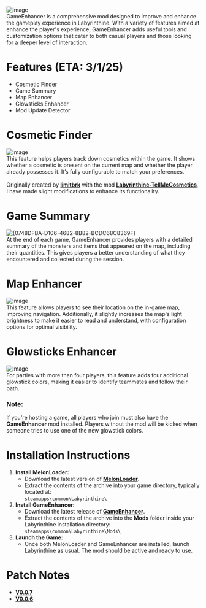 # 
![image](https://github.com/user-attachments/assets/1a1bcd22-77db-49d3-98e7-69d44a1980b0)<br>
GameEnhancer is a comprehensive mod designed to improve and enhance the gameplay experience in Labyrinthine. With a variety of features aimed at enhance the player's experience, GameEnhancer adds useful tools and customization options that cater to both casual players and those looking for a deeper level of interaction.

# Features (ETA: 3/1/25)
- Cosmetic Finder
- Game Summary
- Map Enhancer
- Glowsticks Enhancer
- Mod Update Detector

# Cosmetic Finder
![image](https://github.com/user-attachments/assets/5cd556c6-c68a-4733-86e0-2daa7e97dcf6)<br>
This feature helps players track down cosmetics within the game. It shows whether a cosmetic is present on the current map and whether the player already possesses it. It’s fully configurable to match your preferences.
<br><br>Originally created by [**limitbrk**](https://github.com/limitbrk) with the mod [**Labyrinthine-TellMeCosmetics**](https://github.com/limitbrk/Labyrinthine-TellMeCosmetics), I have made slight modifications to enhance its functionality.

# Game Summary
![{0748DFBA-D106-4682-8B82-BCDC68C8369F}](https://github.com/user-attachments/assets/06ff7890-f1b1-4564-90e3-771d32d77143)<br>
At the end of each game, GameEnhancer provides players with a detailed summary of the monsters and items that appeared on the map, including their quantities. This gives players a better understanding of what they encountered and collected during the session.

# Map Enhancer
![image](https://github.com/user-attachments/assets/49bf7c1f-7298-4443-af2a-adb0753affc5)<br>
This feature allows players to see their location on the in-game map, improving navigation. Additionally, it slightly increases the map's light brightness to make it easier to read and understand, with configuration options for optimal visibility.

# Glowsticks Enhancer
![image](https://github.com/user-attachments/assets/5006ce59-e2c4-498d-a4ed-2b8b75a5b02b)<br>
For parties with more than four players, this feature adds four additional glowstick colors, making it easier to identify teammates and follow their path.<br>
### Note:
If you're hosting a game, all players who join must also have the **GameEnhancer** mod installed. Players without the mod will be kicked when someone tries to use one of the new glowstick colors.

# Installation Instructions
1. **Install MelonLoader:**
   - Download the latest version of [**MelonLoader**](https://github.com/LavaGang/MelonLoader/releases/latest/download/MelonLoader.x64.zip).
   - Extract the contents of the archive into your game directory, typically located at:  
     `steamapps\common\Labyrinthine\`
2. **Install GameEnhancer:**
   - Download the latest release of [**GameEnhancer**](https://github.com/JotechAH/GameEnhancer/releases/latest).
   - Extract the contents of the archive into the **Mods** folder inside your Labyrinthine installation directory:  
     `steamapps\common\Labyrinthine\Mods\`
3. **Launch the Game:**
   - Once both MelonLoader and GameEnhancer are installed, launch Labyrinthine as usual. The mod should be active and ready to use.


# Patch Notes
- [**V0.0.7**](https://github.com/JotechAH/GameEnhancer/releases/tag/v0.0.7)
- [**V0.0.6**](https://github.com/JotechAH/GameEnhancer/releases/tag/v0.0.6)
